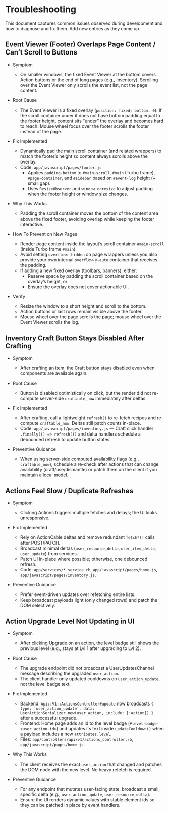 # Troubleshooting

This document captures common issues observed during development and how to diagnose and fix them. Add new entries as they come up.

## Event Viewer (Footer) Overlaps Page Content / Can’t Scroll to Buttons

- Symptom
  - On smaller windows, the fixed Event Viewer at the bottom covers Action buttons or the end of long pages (e.g., Inventory). Scrolling over the Event Viewer only scrolls the event list, not the page content.

- Root Cause
  - The Event Viewer is a fixed overlay (`position: fixed; bottom: 0`). If the scroll container under it does not have bottom padding equal to the footer height, content sits “under” the overlay and becomes hard to reach. Mouse wheel focus over the footer scrolls the footer instead of the page.

- Fix Implemented
  - Dynamically pad the main scroll container (and related wrappers) to match the footer’s height so content always scrolls above the overlay.
  - Code: `app/javascript/pages/footer.js`
    - Applies `padding-bottom` to `#main-scroll`, `#main` (Turbo frame), `#page-container`, and `#sidebar` based on `#event-log` height (+ small gap).
    - Uses `ResizeObserver` and `window.onresize` to adjust padding when the footer height or window size changes.

- Why This Works
  - Padding the scroll container moves the bottom of the content area above the fixed footer, avoiding overlap while keeping the footer interactive.

- How To Prevent on New Pages
  - Render page content inside the layout’s scroll container `#main-scroll` (inside Turbo frame `#main`).
  - Avoid setting `overflow: hidden` on page wrappers unless you also provide your own internal `overflow-y-auto` container that receives the padding.
  - If adding a new fixed overlay (toolbars, banners), either:
    - Reserve space by padding the scroll container based on the overlay’s height, or
    - Ensure the overlay does not cover actionable UI.

- Verify
  - Resize the window to a short height and scroll to the bottom.
  - Action buttons or last rows remain visible above the footer.
  - Mouse wheel over the page scrolls the page; mouse wheel over the Event Viewer scrolls the log.

## Inventory Craft Button Stays Disabled After Crafting

- Symptom
  - After crafting an item, the Craft button stays disabled even when components are available again.

- Root Cause
  - Button is disabled optimistically on click, but the render did not re-compute server-side `craftable_now` immediately after deltas.

- Fix Implemented
  - After crafting, call a lightweight `refresh()` to re-fetch recipes and re-compute `craftable_now`. Deltas still patch counts in-place.
  - Code: `app/javascript/pages/inventory.js` — Craft click handler `.finally(() => refresh())` and delta handlers schedule a debounced refresh to update button states.

- Preventive Guidance
  - When using server-side computed availability flags (e.g., `craftable_now`), schedule a re-check after actions that can change availability (craft/use/dismantle) or patch them on the client if you maintain a local model.

## Actions Feel Slow / Duplicate Refreshes

- Symptom
  - Clicking Actions triggers multiple fetches and delays; the UI looks unresponsive.

- Fix Implemented
  - Rely on ActionCable deltas and remove redundant `fetch*()` calls after POST/PATCH.
  - Broadcast minimal deltas (`user_resource_delta`, `user_item_delta`, `user_update`) from services.
  - Patch UI in-place where possible; otherwise, one debounced refresh.
  - Code: `app/services/*_service.rb`, `app/javascript/pages/home.js`, `app/javascript/pages/inventory.js`.

- Preventive Guidance
  - Prefer event-driven updates over refetching entire lists.
  - Keep broadcast payloads light (only changed rows) and patch the DOM selectively.

## Action Upgrade Level Not Updating in UI

- Symptom
  - After clicking Upgrade on an action, the level badge still shows the previous level (e.g., stays at Lvl 1 after upgrading to Lvl 2).

- Root Cause
  - The upgrade endpoint did not broadcast a UserUpdatesChannel message describing the upgraded `user_action`.
  - The client handler only updated cooldowns on `user_action_update`, not the level badge text.

- Fix Implemented
  - Backend: `Api::V1::ActionsController#update` now broadcasts `{ type: 'user_action_update', data: UserActionSerializer.new(user_action, include: [:action]) }` after a successful upgrade.
  - Frontend: Home page adds an id to the level badge (`#level-badge-<user_action.id>`) and updates its text inside `updateCooldown()` when a payload includes a new `attributes.level`.
  - Files: `app/controllers/api/v1/actions_controller.rb`, `app/javascript/pages/home.js`.

- Why This Works
  - The client receives the exact `user_action` that changed and patches the DOM node with the new level. No heavy refetch is required.

- Preventive Guidance
  - For any endpoint that mutates user-facing state, broadcast a small, specific delta (e.g., `user_action_update`, `user_resource_delta`).
  - Ensure the UI renders dynamic values with stable element ids so they can be patched in place by event handlers.
